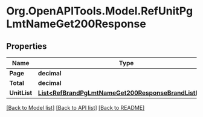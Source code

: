 # Org.OpenAPITools.Model.RefUnitPgLmtNameGet200Response

## Properties

Name | Type | Description | Notes
------------ | ------------- | ------------- | -------------
**Page** | **decimal** |  | [optional] 
**Total** | **decimal** |  | [optional] 
**UnitList** | [**List&lt;RefBrandPgLmtNameGet200ResponseBrandListInner&gt;**](RefBrandPgLmtNameGet200ResponseBrandListInner.md) |  | [optional] 

[[Back to Model list]](../README.md#documentation-for-models) [[Back to API list]](../README.md#documentation-for-api-endpoints) [[Back to README]](../README.md)

